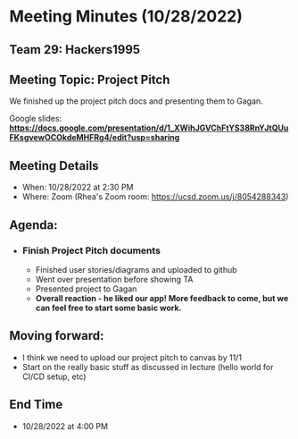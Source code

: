 # Meeting Minutes (10/28/2022)

## Team 29: Hackers1995

## Meeting Topic: Project Pitch

We finished up the project pitch docs and presenting them to Gagan.

Google slides: **https://docs.google.com/presentation/d/1_XWihJGVChFtYS38RnYJtQUuFKsgvewOCOkdeMHFRg4/edit?usp=sharing**

## Meeting Details

-   When: 10/28/2022 at 2:30 PM
-   Where: Zoom (Rhea's Zoom room: https://ucsd.zoom.us/j/8054288343)

## Agenda:

-   ### Finish Project Pitch documents
    -   Finished user stories/diagrams and uploaded to github
    -   Went over presentation before showing TA
    -   Presented project to Gagan
    -   **Overall reaction - he liked our app! More feedback to come, but we can feel free to start some basic work.**

## Moving forward:

-   I think we need to upload our project pitch to canvas by 11/1
-   Start on the really basic stuff as discussed in lecture (hello world for CI/CD setup, etc)

## End Time

-   10/28/2022 at 4:00 PM

